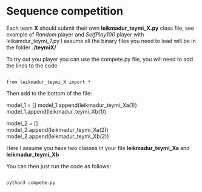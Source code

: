 # Sequence competition

Each team **X** should submit their own **leikmadur_teymi_X.py** class file, see example of *Random* player and *SelfPlay100* player with leikamdur_teymi_7.py
I assume all the binary files you need to load will be in the folder **./teymiX/** 

To try out you player you can use the compete.py file, you will need to add the lines to the code

<code>
from leikmadur_teymi_X import * 
</code>
  
Then add to the bottom of the file:
<p>
model_1 = [] 
model_1.append(leikmadur_teymi_Xa(1))  
model_1.append(leikmadur_teymi_Xb(1))  
  
model_2 = []  
model_2.append(leikmadur_teymi_Xa(2))  
model_2.append(leikmadur_teymi_Xb(2))  
</p>

Here I assume you have two classes in your file **leikmadur_teymi_Xa** and **leikmadur_teymi_Xb**

You can then just run the code as follows:

<code>
python3 compete.py
</code>
